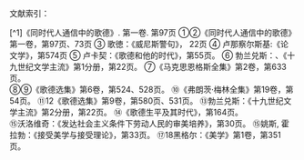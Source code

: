 文献索引：

[^1]《同时代人通信中的歌德》. 第一卷. 第97页
①②《同时代人通信中的歌德》第一卷，第97页、73页
③ 歌徳：《威尼斯警句》， 22页
④ 卢那察尔斯基:《论文学》，第574页
⑤ 卢卡契：《歌德和他的时代》，第55页。
⑥ 勃兰兑斯：、《十九世纪文学主流》第1分册，第22页。
⑦《马克思恩格斯全集》第2卷，第633页。  
⑧⑨《歌德选集》第6卷，第524、528页。
⑩《弗朗茨·梅林全集》第19卷，第54页。
⑪12《歌德选集》第9卷，第580页、531页。
⑬勃兰兑斯：《十九世纪文学主流》第2分册，第22页。
⑭《歌德生平及其时代》，第164页。     
⑮沃洛维奇：《发达社会主义条件下劳动人民的审美培养》，第30页。
⑮姚斯, 霍拉勃：《接受美学与接受理论》，第33页。
⑰18黑格尔：《美学》第1卷，第351页。